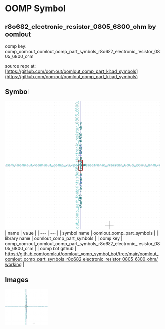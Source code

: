 # OOMP Symbol  
## r8o682_electronic_resistor_0805_6800_ohm  by oomlout  
  
oomp key: oomp_oomlout_oomlout_oomp_part_symbols_r8o682_electronic_resistor_0805_6800_ohm  
  
source repo at: [https://github.com/oomlout/oomlout_oomp_part_kicad_symbols](https://github.com/oomlout/oomlout_oomp_part_kicad_symbols)  
## Symbol  
  
[![working.png](working_600.png)](working.png)  
| name | value | 
| --- | --- | 
| symbol name | oomlout_oomp_part_symbols | 
| library name | oomlout_oomp_part_symbols | 
| oomp key | oomp_oomlout_oomlout_oomp_part_symbols_r8o682_electronic_resistor_0805_6800_ohm | 
| oomp bot github | https://github.com/oomlout/oomlout_oomp_symbol_bot/tree/main/oomlout_oomlout_oomp_part_symbols_r8o682_electronic_resistor_0805_6800_ohm/working | 
## Images  
  
[![working.png](working_140.png)](working.png)  
